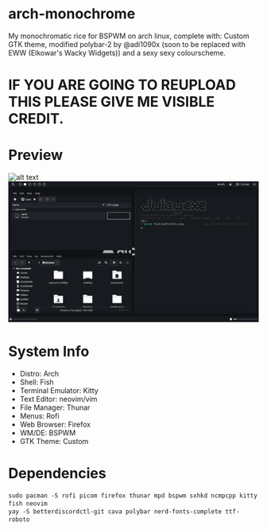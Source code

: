 # arch-monochrome
My monochromatic rice for BSPWM on arch linux, complete with: Custom GTK theme, modified polybar-2 by @adi1090x (soon to be replaced with EWW (Elkowar's Wacky Widgets)) and a sexy sexy colourscheme.

# IF YOU ARE GOING TO REUPLOAD THIS PLEASE GIVE ME VISIBLE CREDIT.

# Preview
![alt text](https://host.juicehq.xyz/uploads/b4fa1db0-5e4d-4990-a945-3d3e58e43468/wKrPCcs5.png)
![alt text](https://raw.githubusercontent.com/Juicyexe/arch-monochrome/main/img/fuckingfinally.png?raw=true)

# System Info
* Distro: Arch
* Shell: Fish
* Terminal Emulator: Kitty
* Text Editor: neovim/vim
* File Manager: Thunar
* Menus: Rofi
* Web Browser: Firefox
* WM/DE: BSPWM
* GTK Theme: Custom



# Dependencies
```
sudo pacman -S rofi picom firefox thunar mpd bspwm sxhkd ncmpcpp kitty fish neovim
yay -S betterdiscordctl-git cava polybar nerd-fonts-complete ttf-roboto
```
